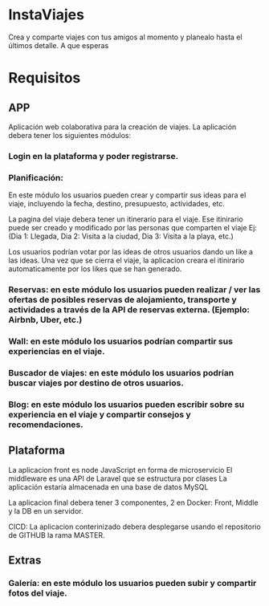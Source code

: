 # InstaViajes
Crea y comparte viajes con tus amigos al momento y planealo hasta el últimos detalle. A que esperas

# Requisitos

## APP
Aplicación web colaborativa para la creación de viajes. La aplicación debera tener los siguientes módulos:

### Login en la plataforma y poder registrarse.

### Planificación: 
En este módulo los usuarios pueden crear y compartir sus ideas para el viaje, incluyendo la fecha, destino, presupuesto, actividades, etc. 

La pagina del viaje debera tener un itinerario para el viaje. Ese itinirario puede ser creado y modificado por las personas que comparten el viaje
Ej: (Dia 1: Llegada, Dia 2: Visita a la ciudad, Dia 3: Visita a la playa, etc.) 

Los usuarios podrían votar por las ideas de otros usuarios dando un like a las ideas. Una vez que se cierra el viaje, la aplicacion creara el itinirario automaticamente por los likes que se han generado.

### Reservas: en este módulo los usuarios pueden realizar / ver las ofertas de posibles reservas de alojamiento, transporte y actividades a través de la API de reservas externa. (Ejemplo: Airbnb, Uber, etc.) 

### Wall: en este módulo los usuarios podrían compartir sus experiencias en el viaje.

### Buscador de viajes: en este módulo los usuarios podrían buscar viajes por destino de otros usuarios.

### Blog: en este módulo los usuarios pueden escribir sobre su experiencia en el viaje y compartir consejos y recomendaciones.


## Plataforma

La aplicacion front es node JavaScript en forma de microservicio
El middleware es una API de Laravel que se estructura por clases
La aplicación estaría almacenada en una base de datos MySQL

La aplicacion final debera tener 3 componentes, 2 en Docker: Front, Middle y la DB en un servidor.

CICD: La aplicacion conterinizado debera desplegarse usando el repositorio de GITHUB la rama MASTER. 


## Extras

### Galería: en este módulo los usuarios pueden subir y compartir fotos del viaje.

